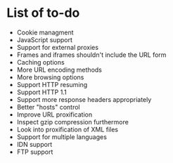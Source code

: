 # List of to-do 
 * Cookie managment
 * JavaScript support
 * Support for external proxies
 * Frames and iframes shouldn't include the URL form
 * Caching options
 * More URL encoding methods
 * More browsing options
 * Support HTTP resuming
 * Support HTTP 1.1
 * Support more response headers appropriately
 * Better "hosts" control
 * Improve URL proxification
 * Inspect gzip compression furthermore
 * Look into proxification of XML files
 * Support for multiple languages
 * IDN support
 * FTP support